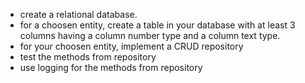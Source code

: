 - create a relational database.
- for a choosen entity, create a table 
in your database with at least 3 columns having a 
column number type and a column text type.
- for your choosen entity, implement a CRUD repository
- test the methods from repository
- use logging for the methods from repository 